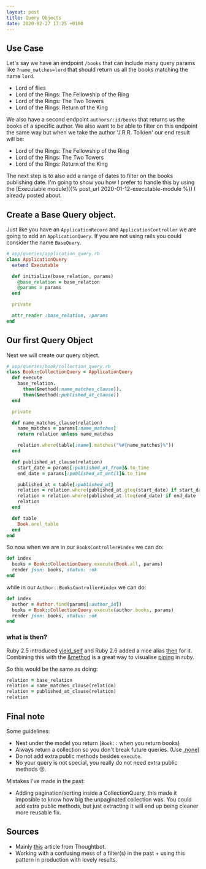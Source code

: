 ```yaml
---
layout: post
title: Query Objects
date: 2020-02-27 17:25 +0100
---
```

## Use Case
Let's say we have an endpoint `/books` that can include many query params like `?name_matches=lord` that should return us all
the books matching the name `lord`.
- Lord of flies
- Lord of the Rings: The Fellowship of the Ring
- Lord of the Rings: The Two Towers
- Lord of the Rings: Return of the King

We also have a second endpoint `authors/:id/books` that returns us the books of a specific author. We also want to be able
to filter on this endpoint the same way but when we take the author 'J.R.R. Tolkien' our end result will be:
- Lord of the Rings: The Fellowship of the Ring
- Lord of the Rings: The Two Towers
- Lord of the Rings: Return of the King

The next step is to also add a range of dates to filter on the books publishing date.
I'm going to show you how I prefer to handle this by using the [Executable module]({% post_url 2020-01-12-executable-module %}) I already posted about.

## Create a Base Query object.
Just like you have an `ApplicationRecord` and `ApplicationController` we are going to add
an `ApplicationQuery`. If you are not using rails you could consider the name `BaseQuery`.
```ruby
# app/queries/application_query.rb
class ApplicationQuery
  extend Executable

  def initialize(base_relation, params)
    @base_relation = base_relation
    @params = params
  end

  private

  attr_reader :base_relation, :params
end
```

## Our first Query Object
Next we will create our query object.
```ruby
# app/queries/book/collection_query.rb
class Book::CollectionQuery < ApplicationQuery
  def execute
    base_relation.
      then(&method(:name_matches_clause)).
      then(&method(:published_at_clause))
  end

  private

  def name_matches_clause(relation)
    name_matches = params[:name_matches]
    return relation unless name_matches

    relation.where(table[:name].matches("%#{name_matches}%"))
  end

  def published_at_clause(relation)
    start_date = params[:published_at_from]&.to_time
    end_date = params[:published_at_until]&.to_time

    published_at = table[:published_at] 
    relation = relation.where(published_at.gteq(start_date) if start_date
    relation = relation.where(published_at.lteq(end_date) if end_date
    relation
  end

  def table
    Book.arel_table
  end
end
```

So now when we are in our `BooksController#index` we can do:
```ruby
def index
  books = Book::CollectionQuery.execute(Book.all, params)
  render json: books, status: :ok
end
```
while in our `Author::BooksController#index` we can do:
```ruby
def index
  author = Author.find(params[:author_id])
  books = Book::CollectionQuery.execute(author.books, params)
  render json: books, status: :ok
end
```

### what is then?
Ruby 2.5 introduced [yield_self](https://ruby-doc.org/core-2.7.0/Object.html#method-i-yield_self) and
Ruby 2.6 added a nice alias [then](https://github.com/AaronLasseigne/polyfill/pull/1) for it.
Combining this with the [&method](https://github.com/nvtin/sumary_knowledge/issues/5)
is a great way to visualise [piping](https://en.wikipedia.org/wiki/Pipeline_(software)) in ruby.

So this would be the same as doing:
```ruby
relation = base_relation
relation = name_matches_clause(relation)
relation = published_at_clause(relation)
relation
```

## Final note
Some guidelines:
- Nest under the model you return (`Book::` when you return books)
- Always return a collection so you don't break future queries. (Use [.none](https://api.rubyonrails.org/classes/ActiveRecord/QueryMethods.html#method-i-none))
- Do not add extra public methods besides `execute`.
- No your query is not special, you really do not need extra public methods 😜.

Mistakes I've made in the past:
- Adding pagination/sorting inside a CollectionQuery, this made it imposible to know how big the unpaginated collection was.
You could add extra public methods, but just extracting it will end up being cleaner more reusable fix.

## Sources
- Mainly [this](https://thoughtbot.com/blog/using-yieldself-for-composable-activerecord-relations) article from Thoughtbot.
- Working with a confusing mess of a filter(s) in the past + using this pattern in production with lovely results.

